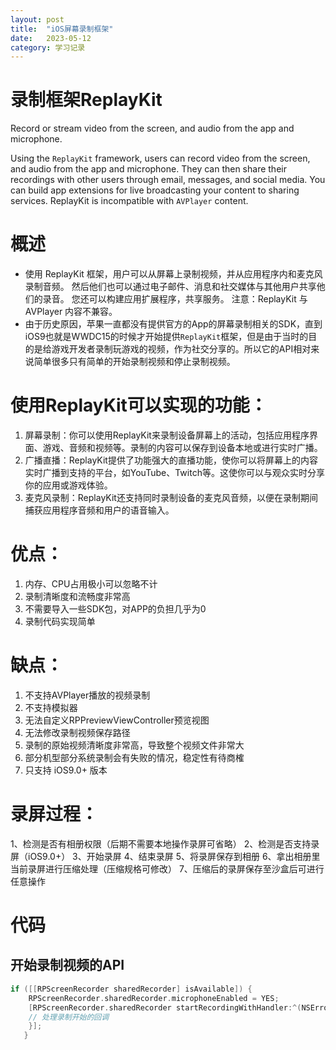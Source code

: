 ```yaml
---
layout: post
title:  "iOS屏幕录制框架"
date:   2023-05-12
category: 学习记录
---
```


# 录制框架ReplayKit

Record or stream video from the screen, and audio from the app and microphone.

Using the `ReplayKit` framework, users can record video from the screen, and audio from the app and microphone. They can then share their recordings with other users through email, messages, and social media. You can build app extensions for live broadcasting your content to sharing services. ReplayKit is incompatible with `AVPlayer` content.

# 概述

- 使用 ReplayKit 框架，用户可以从屏幕上录制视频，并从应用程序内和麦克风录制音频。 然后他们也可以通过电子邮件、消息和社交媒体与其他用户共享他们的录音。 您还可以构建应用扩展程序，共享服务。 注意：ReplayKit 与 AVPlayer 内容不兼容。
- 由于历史原因，苹果一直都没有提供官方的App的屏幕录制相关的SDK，直到iOS9也就是WWDC15的时候才开始提供`ReplayKit`框架，但是由于当时的目的是给游戏开发者录制玩游戏的视频，作为社交分享的。所以它的API相对来说简单很多只有简单的开始录制视频和停止录制视频。

# 使用ReplayKit可以实现的功能：

1. 屏幕录制：你可以使用ReplayKit来录制设备屏幕上的活动，包括应用程序界面、游戏、音频和视频等。录制的内容可以保存到设备本地或进行实时广播。
2. 广播直播：ReplayKit提供了功能强大的直播功能，使你可以将屏幕上的内容实时广播到支持的平台，如YouTube、Twitch等。这使你可以与观众实时分享你的应用或游戏体验。
3. 麦克风录制：ReplayKit还支持同时录制设备的麦克风音频，以便在录制期间捕获应用程序音频和用户的语音输入。

# 优点：

1. 内存、CPU占用极小可以忽略不计
2. 录制清晰度和流畅度非常高
3. 不需要导入一些SDK包，对APP的负担几乎为0
4. 录制代码实现简单

# 缺点：

1. 不支持AVPlayer播放的视频录制
2. 不支持模拟器
3. 无法自定义RPPreviewViewController预览视图
4. 无法修改录制视频保存路径
5. 录制的原始视频清晰度非常高，导致整个视频文件非常大
6. 部分机型部分系统录制会有失败的情况，稳定性有待商榷
7. 只支持 iOS9.0+ 版本

# 录屏过程：

1、检测是否有相册权限（后期不需要本地操作录屏可省略） 2、检测是否支持录屏（iOS9.0+） 3、开始录屏 4、结束录屏 5、将录屏保存到相册 6、拿出相册里当前录屏进行压缩处理（压缩规格可修改） 7、压缩后的录屏保存至沙盒后可进行任意操作

# 代码

## 开始录制视频的API

```Objective-C
if ([[RPScreenRecorder sharedRecorder] isAvailable]) {
    RPScreenRecorder.sharedRecorder.microphoneEnabled = YES;
    [RPScreenRecorder.sharedRecorder startRecordingWithHandler:^(NSError *error) {
    // 处理录制开始的回调
    }];
   }
```